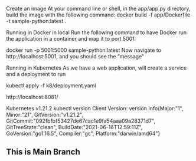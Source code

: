 Create an image
At your command line or shell, in the app/app.py directory, build the image with the following command:
docker build -f app/Dockerfile -t sample-python:latest .



Running in Docker in local
Run the following command to have Docker run the application in a container and map it to port 5001:

docker run -p 5001:5000 sample-python:latest
Now navigate to http://localhost:5001, and you should see the “message"


Running in Kubernetes
As we have a web application,  will create a service and a deployment to run

kubectl apply -f k8/deployment.yaml

http://localhost:8081/



Kubernetes   v1.21.2
kubectl version
Client Version: version.Info{Major:"1", Minor:"21", GitVersion:"v1.21.2", GitCommit:"092fbfbf53427de67cac1e9fa54aaa09a28371d7", GitTreeState:"clean", BuildDate:"2021-06-16T12:59:11Z", GoVersion:"go1.16.5", Compiler:"gc", Platform:"darwin/amd64"}


## This is Main Branch
